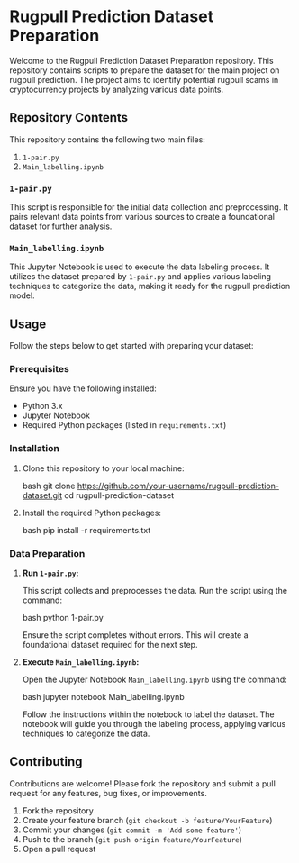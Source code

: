 # Rugpull Prediction Dataset Preparation

Welcome to the Rugpull Prediction Dataset Preparation repository. This repository contains scripts to prepare the dataset for the main project on rugpull prediction. The project aims to identify potential rugpull scams in cryptocurrency projects by analyzing various data points.

## Repository Contents

This repository contains the following two main files:

1. `1-pair.py`
2. `Main_labelling.ipynb`

### `1-pair.py`

This script is responsible for the initial data collection and preprocessing. It pairs relevant data points from various sources to create a foundational dataset for further analysis.

### `Main_labelling.ipynb`

This Jupyter Notebook is used to execute the data labeling process. It utilizes the dataset prepared by `1-pair.py` and applies various labeling techniques to categorize the data, making it ready for the rugpull prediction model.

## Usage

Follow the steps below to get started with preparing your dataset:

### Prerequisites

Ensure you have the following installed:

- Python 3.x
- Jupyter Notebook
- Required Python packages (listed in `requirements.txt`)

### Installation

1. Clone this repository to your local machine:

   bash
   git clone https://github.com/your-username/rugpull-prediction-dataset.git
   cd rugpull-prediction-dataset
   

2. Install the required Python packages:

   bash
   pip install -r requirements.txt
   

### Data Preparation

1. **Run `1-pair.py`:**

   This script collects and preprocesses the data. Run the script using the command:

   bash
   python 1-pair.py
   

   Ensure the script completes without errors. This will create a foundational dataset required for the next step.

2. **Execute `Main_labelling.ipynb`:**

   Open the Jupyter Notebook `Main_labelling.ipynb` using the command:

   bash
   jupyter notebook Main_labelling.ipynb
   

   Follow the instructions within the notebook to label the dataset. The notebook will guide you through the labeling process, applying various techniques to categorize the data.

## Contributing

Contributions are welcome! Please fork the repository and submit a pull request for any features, bug fixes, or improvements.

1. Fork the repository
2. Create your feature branch (`git checkout -b feature/YourFeature`)
3. Commit your changes (`git commit -m 'Add some feature'`)
4. Push to the branch (`git push origin feature/YourFeature`)
5. Open a pull request


